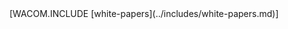 <properties linkid="dev-net-white-papers" urlDisplayName="White Papers" pageTitle="White Papers,- Azure resources" metaKeywords="Azure whitepapers" description="Download popular Azure white papers." metaCanonical="" services="" documentationCenter=".NET" title="" authors="" solutions="" manager="" editor="" />

  <properties linkid="dev-net-white-papers" urlDisplayName="White Papers" headerExpose="" pageTitle="White Papers on Azure" metaKeywords="" footerExpose="" metaDescription="" umbracoNaviHide="0" disqusComments="1" />
[WACOM.INCLUDE [white-papers](../includes/white-papers.md)]

